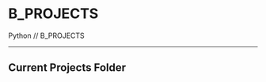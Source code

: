 # B_PROJECTS
Python // B_PROJECTS

-------------------------------------------------------------------------------------------------
Current Projects Folder
-------------------------------------------------------------------------------------------------
